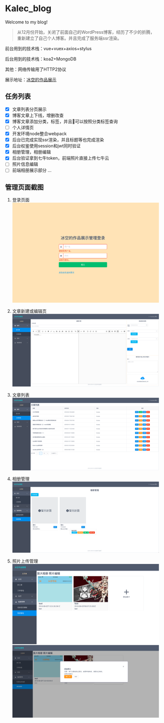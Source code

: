 # Kalec_blog
Welcome to my blog!

> 从12月份开始，关闭了前面自己的WordPress博客，经历了不少的折腾，重新建立了自己个人博客。并且完成了服务端ssr渲染。

前台用到的技术栈：vue+vuex+axios+stylus

后台用到的技术栈：koa2+MongoDB

其他：网络传输用了HTTP2协议

展示地址：[冰空的作品展示](https://www.kalecgos.top)

## 任务列表
- [x] 文章列表分页展示
- [x] 博客文章上下线，增删改查
- [x] 博客文章添加分类，标签，并且可以按照分类标签查询
- [ ] 个人详情页
- [x] 开发环境node整合webpack
- [x] 后台已完成实现ssr渲染，并且标题等也完成渲染
- [x] 后台权鉴使用session和jwt同时验证
- [x] 相册管理，相册编辑
- [x] 后台验证拿到七牛token，前端照片直接上传七牛云
- [ ] 照片信息编辑
- [ ] 前端相册展示部分
...

## 管理页面截图
1. 登录页面
![登录页](https://github.com/hyccpq/Kalec_blog/raw/master/static/%E5%B1%8F%E5%B9%95%E5%BF%AB%E7%85%A7%2020181.png)

2. 文章新建或编辑页
![编辑](https://github.com/hyccpq/Kalec_blog/raw/master/static/%E5%B1%8F%E5%B9%95%E5%BF%AB%E7%85%A7%2020182.png)

3. 文章列表
![文章列表](https://github.com/hyccpq/Kalec_blog/raw/master/static/%E5%B1%8F%E5%B9%95%E5%BF%AB%E7%85%A7%2020183.png)

4. 相册管理
![相册管理](https://github.com/hyccpq/Kalec_blog/raw/master/static/%E5%B1%8F%E5%B9%95%E5%BF%AB%E7%85%A7%2020184.png)

5. 照片上传管理
![照片上传管理](https://github.com/hyccpq/Kalec_blog/raw/master/static/%E5%B1%8F%E5%B9%95%E5%BF%AB%E7%85%A7%2020185.png)
![照片上传管理](https://github.com/hyccpq/Kalec_blog/raw/master/static/%E5%B1%8F%E5%B9%95%E5%BF%AB%E7%85%A7%2020186.png)






